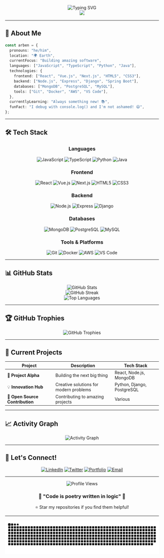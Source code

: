 <div align="center">
  <img src="https://readme-typing-svg.herokuapp.com?font=Fira+Code&size=30&duration=3000&pause=1000&color=00F7FF&center=true&vCenter=true&width=500&lines=Hi+👋+I'm+Arben+Kryemadhi;Welcome+to+my+GitHub!" alt="Typing SVG" />
</div>

<div align="center">
  <img src="https://media.giphy.com/media/M9gbBd9nbDrOTu1Mqx/giphy.gif" width="100"/>
</div>

---

## 🚀 About Me

```typescript
const arben = {
  pronouns: "he/him",
  location: "🌍 Earth",
  currentFocus: "Building amazing software",
  languages: ["JavaScript", "TypeScript", "Python", "Java"],
  technologies: {
    frontend: ["React", "Vue.js", "Next.js", "HTML5", "CSS3"],
    backend: ["Node.js", "Express", "Django", "Spring Boot"],
    databases: ["MongoDB", "PostgreSQL", "MySQL"],
    tools: ["Git", "Docker", "AWS", "VS Code"],
  },
  currentlyLearning: "Always something new! 📚",
  funFact: "I debug with console.log() and I'm not ashamed! 😄",
};
```

---

## 🛠️ Tech Stack

<div align="center">

### Languages

![JavaScript](https://img.shields.io/badge/-JavaScript-F7DF1E?style=for-the-badge&logo=javascript&logoColor=black)
![TypeScript](https://img.shields.io/badge/-TypeScript-3178C6?style=for-the-badge&logo=typescript&logoColor=white)
![Python](https://img.shields.io/badge/-Python-3776AB?style=for-the-badge&logo=python&logoColor=white)
![Java](https://img.shields.io/badge/-Java-007396?style=for-the-badge&logo=java&logoColor=white)

### Frontend

![React](https://img.shields.io/badge/-React-61DAFB?style=for-the-badge&logo=react&logoColor=black)
![Vue.js](https://img.shields.io/badge/-Vue.js-4FC08D?style=for-the-badge&logo=vue.js&logoColor=white)
![Next.js](https://img.shields.io/badge/-Next.js-000000?style=for-the-badge&logo=next.js&logoColor=white)
![HTML5](https://img.shields.io/badge/-HTML5-E34F26?style=for-the-badge&logo=html5&logoColor=white)
![CSS3](https://img.shields.io/badge/-CSS3-1572B6?style=for-the-badge&logo=css3&logoColor=white)

### Backend

![Node.js](https://img.shields.io/badge/-Node.js-339933?style=for-the-badge&logo=node.js&logoColor=white)
![Express](https://img.shields.io/badge/-Express-000000?style=for-the-badge&logo=express&logoColor=white)
![Django](https://img.shields.io/badge/-Django-092E20?style=for-the-badge&logo=django&logoColor=white)

### Databases

![MongoDB](https://img.shields.io/badge/-MongoDB-47A248?style=for-the-badge&logo=mongodb&logoColor=white)
![PostgreSQL](https://img.shields.io/badge/-PostgreSQL-336791?style=for-the-badge&logo=postgresql&logoColor=white)
![MySQL](https://img.shields.io/badge/-MySQL-4479A1?style=for-the-badge&logo=mysql&logoColor=white)

### Tools & Platforms

![Git](https://img.shields.io/badge/-Git-F05032?style=for-the-badge&logo=git&logoColor=white)
![Docker](https://img.shields.io/badge/-Docker-2496ED?style=for-the-badge&logo=docker&logoColor=white)
![AWS](https://img.shields.io/badge/-AWS-232F3E?style=for-the-badge&logo=amazon-aws&logoColor=white)
![VS Code](https://img.shields.io/badge/-VS%20Code-007ACC?style=for-the-badge&logo=visual-studio-code&logoColor=white)

</div>

---

## 📊 GitHub Stats

<div align="center">
  <img src="https://github-readme-stats.vercel.app/api?username=arbenkryemadhi&show_icons=true&theme=tokyonight&hide_border=true&count_private=true" alt="GitHub Stats" />
</div>

<div align="center">
  <img src="https://github-readme-streak-stats.herokuapp.com/?user=arbenkryemadhi&theme=tokyonight&hide_border=true" alt="GitHub Streak" />
</div>

<div align="center">
  <img src="https://github-readme-stats.vercel.app/api/top-langs/?username=arbenkryemadhi&layout=compact&theme=tokyonight&hide_border=true" alt="Top Languages" />
</div>

---

## 🏆 GitHub Trophies

<div align="center">
  <img src="https://github-profile-trophy.vercel.app/?username=arbenkryemadhi&theme=tokyonight&no-frame=true&row=1&column=7" alt="GitHub Trophies" />
</div>

---

## 🎯 Current Projects

<div align="center">

| Project                         | Description                            | Tech Stack                 |
| ------------------------------- | -------------------------------------- | -------------------------- |
| 🚀 **Project Alpha**            | Building the next big thing            | React, Node.js, MongoDB    |
| 💡 **Innovation Hub**           | Creative solutions for modern problems | Python, Django, PostgreSQL |
| 🌟 **Open Source Contribution** | Contributing to amazing projects       | Various                    |

</div>

---

## 📈 Activity Graph

<div align="center">
  <img src="https://github-readme-activity-graph.vercel.app/graph?username=arbenkryemadhi&theme=tokyo-night&hide_border=true" alt="Activity Graph" />
</div>

---

## 🤝 Let's Connect!

<div align="center">

[![LinkedIn](https://img.shields.io/badge/-LinkedIn-0077B5?style=for-the-badge&logo=linkedin&logoColor=white)](https://linkedin.com/in/arbenkryemadhi)
[![Twitter](https://img.shields.io/badge/-Twitter-1DA1F2?style=for-the-badge&logo=twitter&logoColor=white)](https://twitter.com/arbenkryemadhi)
[![Portfolio](https://img.shields.io/badge/-Portfolio-000000?style=for-the-badge&logo=react&logoColor=white)](https://arbenkryemadhi.dev)
[![Email](https://img.shields.io/badge/-Email-D14836?style=for-the-badge&logo=gmail&logoColor=white)](mailto:arben@example.com)

</div>

---

<div align="center">
  <img src="https://komarev.com/ghpvc/?username=arbenkryemadhi&color=blueviolet&style=for-the-badge" alt="Profile Views" />
</div>

<div align="center">
  <h3>💫 "Code is poetry written in logic" 💫</h3>
  <p>⭐ Star my repositories if you find them helpful!</p>
</div>

---

<div align="center">
  <img src="https://raw.githubusercontent.com/platane/snk/output/github-contribution-grid-snake.svg" alt="Snake animation" />
</div>
